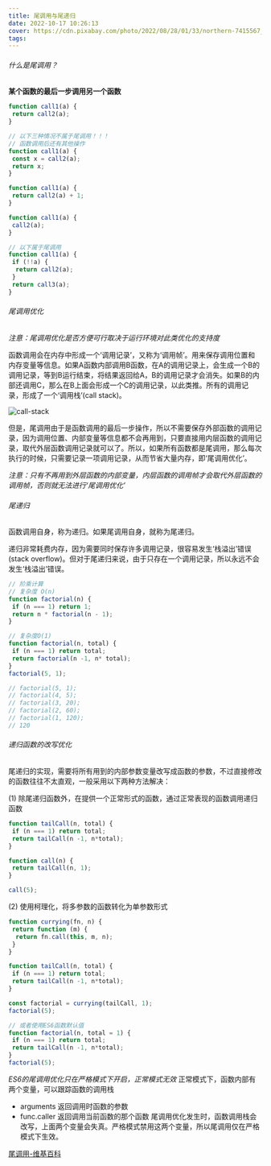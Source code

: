 ```yaml
---
title: 尾调用与尾递归
date: 2022-10-17 10:26:13
cover: https://cdn.pixabay.com/photo/2022/08/28/01/33/northern-7415567_640.jpg
tags:
---
```


###### 什么是尾调用？
**某个函数的最后一步调用另一个函数**

```javascript
function call1(a) {
 return call2(a);
}

// 以下三种情况不属于尾调用！！！
// 函数调用后还有其他操作
function call1(a) {
 const x = call2(a);
 return x;
}

function call1(a) {
 return call2(a) + 1;
}

function call1(a) {
 call2(a);
}

// 以下属于尾调用
function call1(a) {
 if (!!a) {
  return call2(a);
 }
 return call3(a);
}
```
<!-- more -->
###### 尾调用优化

*注意：尾调用优化是否方便可行取决于运行环境对此类优化的支持度*

函数调用会在内存中形成一个‘调用记录’，又称为‘调用帧’。用来保存调用位置和内存变量等信息。如果A函数内部调用B函数，在A的调用记录上，会生成一个B的调用记录，等到B运行结束，将结果返回给A，B的调用记录才会消失。如果B的内部还调用C，那么在B上面会形成一个C的调用记录，以此类推。所有的调用记录，形成了一个‘调用栈’(call stack)。

![call-stack](call-stack.png)

但是，尾调用由于是函数调用的最后一步操作，所以不需要保存外部函数的调用记录，因为调用位置、内部变量等信息都不会再用到，只要直接用内层函数的调用记录，取代外层函数调用记录就可以了。所以，如果所有函数都是尾调用，那么每次执行的时候，只需要记录一项调用记录，从而节省大量内存，即‘尾调用优化’。

*注意：只有不再用到外层函数的内部变量，内层函数的调用帧才会取代外层函数的调用帧，否则就无法进行‘尾调用优化’*

###### 尾递归
函数调用自身，称为递归。如果尾调用自身，就称为尾递归。

递归非常耗费内存，因为需要同时保存许多调用记录，很容易发生‘栈溢出’错误(stack overflow)。但对于尾递归来说，由于只存在一个调用记录，所以永远不会发生‘栈溢出’错误。

```javascript
// 阶乘计算
// 复杂度 O(n)
function factorial(n) {
 if (n === 1) return 1;
 return n * factorial(n - 1);
}

// 复杂度O(1)
function factorial(n, total) {
 if (n === 1) return total;
 return factorial(n -1, n* total);
}
factorial(5, 1);

// factorial(5, 1);
// factorial(4, 5);
// factorial(3, 20);
// factorial(2, 60);
// factorial(1, 120);
// 120
```

###### 递归函数的改写优化
尾递归的实现，需要将所有用到的内部参数变量改写成函数的参数，不过直接修改的函数往往不太直观，一般采用以下两种方法解决：

(1) 除尾递归函数外，在提供一个正常形式的函数，通过正常表现的函数调用递归函数

```javascript
function tailCall(n, total) {
 if (n === 1) return total;
 return tailCall(n -1, n*total);
}

function call(n) {
 return tailCall(n, 1);
}

call(5);
```

(2) 使用柯理化，将多参数的函数转化为单参数形式

```javascript
function currying(fn, n) {
 return function (m) {
  return fn.call(this, m, n);
 }
}

function tailCall(n, total) {
 if (n === 1) return total;
 return tailCall(n -1, n*total);
}

const factorial = currying(tailCall, 1);
factorial(5);

// 或者使用ES6函数默认值
function factorial(n, total = 1) {
 if (n === 1) return total;
 return tailCall(n -1, n*total);
}
factorial(5);
```

*ES6的尾调用优化只在严格模式下开启，正常模式无效*
正常模式下，函数内部有两个变量，可以跟踪函数的调用栈
- arguments 返回调用时函数的参数
- func.caller 返回调用当前函数的那个函数
尾调用优化发生时，函数调用栈会改写，上面两个变量会失真。严格模式禁用这两个变量，所以尾调用仅在严格模式下生效。

[尾调用-维基百科](https://zh.wikipedia.org/wiki/%E5%B0%BE%E8%B0%83%E7%94%A8)
